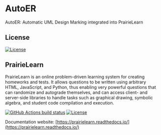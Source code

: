 # AutoER
AutoER: Automatic UML Design Marking integrated into PrairieLearn

## License
[![License](https://img.shields.io/badge/License-BSD%203--Clause-blue.svg)](https://opensource.org/licenses/BSD-3-Clause)

## PrairieLearn

PrairieLearn is an online problem-driven learning system for creating homeworks and tests. It allows questions to be written using arbitrary HTML, JavaScript, and Python, thus enabling very powerful questions that can randomize and autograde themselves, and can access client- and server-side libraries to handle tasks such as graphical drawing, symbolic algebra, and student code compilation and execution.

[![GitHub Actions build status](https://github.com/PrairieLearn/PrairieLearn/actions/workflows/main.yml/badge.svg)](https://github.com/PrairieLearn/PrairieLearn/actions/workflows/main.yml) [![License](https://img.shields.io/github/license/PrairieLearn/PrairieLearn.svg)](https://github.com/PrairieLearn/PrairieLearn/blob/master/LICENSE)

Documentation website: [https://prairielearn.readthedocs.io/](https://prairielearn.readthedocs.io/)

